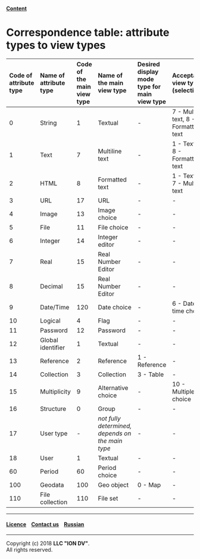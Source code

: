#### [Content](/docs/en/index.md)

# Correspondence table: attribute types to view types

| Code of attribute type | Name of attribute type  | Code of the main view type | Name of the main view type  | Desired display mode type for main view type | Acceptable view type (selectively)          |
|:------------------|:------------------------------------|:---------------------------------|:------------------------------------------|:----------------------------------------------------------------|:---------------------------------------------------|
| 0                 | String                              | 1                                | Textual                                 | -                                                               | 7 - Multiline text, 8 - Formatted text |
| 1                 | Text                                | 7                                | Multiline text                       | -                                                               | 1 - Textual, 8 - Formatted text           |
| 2                 | HTML                                | 8                                | Formatted text                     | -                                                               | 1 - Textual, 7 - Multiline text              |
| 3                 | URL                                 | 17                               | URL                                       | -                                                               | -                                                  |
| 4                 | Image                               | 13                               | Image choice                         | -                                                               | -                                                  |
| 5                 | File                                | 11                               | File choice                               | -                                                               | -                                                  |
| 6                 | Integer                               | 14                               | Integer editor                      | -                                                               | -                                                  |
| 7                 | Real                      | 15                               | Real Number Editor               | -                                                               | -                                                  |
| 8                 | Decimal                           | 15                               | Real Number Editor               | -                                                               | -                                                  |
| 9                 | Date/Time                          | 120                              | Date choice                                | -                                                               | 6 - Date-time choice                             |
| 10                | Logical                          | 4                                | Flag                                      | -                                                               | -                                                  |
| 11                | Password                              | 12                               | Password                                    | -                                                               | -                                                  |
| 12                | Global identifier            | 1                                | Textual                                 | -                                                               | -                                                  |
| 13                | Reference                              | 2                                | Reference                                    | 1 - Reference                                                      | -                                                  |
| 14                | Collection                           | 3                                | Collection                                 | 3 - Table                                                     | -                                                  |
| 15                | Multiplicity                           | 9                                | Alternative choice                      | -                                                               | 10 - Multiple choice                           |
| 16                | Structure                           | 0                                | Group                                    | -                                                               | -                                                  |
| 17                | User type                | -                                | _not fully determined, depends on the main type_ | -                                                               | -                                                  |
| 18                | User                        | 1                                | Textual                                 | -                                                               | -                                                  |
| 60                | Period                              | 60                               | Period choice                           | -                                                               | -                                                  |
| 100               | Geodata                           | 100                              | Geo object                                 | 0 - Map                                                       | -                                                  |
| 110               | File collection                    | 110                              | File set                              | -                                                               | -                                                  |

--------------------------------------------------------------------------  


 #### [Licence](/LICENSE) &ensp;  [Contact us](https://iondv.com/portal/contacts) &ensp;  [Russian](/docs/ru/2_system_description/metadata_structure/correspondance_table.md)   &ensp;
<div><img src="https://mc.iondv.com/watch/local/docs/framework" style="position:absolute; left:-9999px;" height=1 width=1 alt="iondv metrics"></div>       



--------------------------------------------------------------------------  

Copyright (c) 2018 **LLC "ION DV"**.  
All rights reserved. 